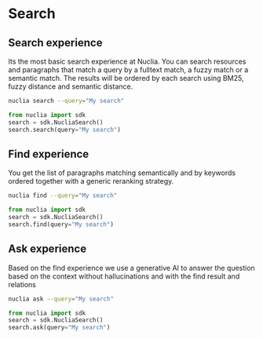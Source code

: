 # Search

## Search experience

Its the most basic search experience at Nuclia. You can search resources and paragraphs that match a query by a fulltext match, a fuzzy match or a semantic match. The results will be ordered by each search using BM25, fuzzy distance and semantic distance.

```bash
nuclia search --query="My search"
```

```python
from nuclia import sdk
search = sdk.NucliaSearch()
search.search(query="My search")
```

## Find experience

You get the list of paragraphs matching semantically and by keywords ordered together with a generic reranking strategy.

```bash
nuclia find --query="My search"
```

```python
from nuclia import sdk
search = sdk.NucliaSearch()
search.find(query="My search")
```

## Ask experience

Based on the find experience we use a generative AI to answer the question based on the context without hallucinations and with the find result and relations

```bash
nuclia ask --query="My search"
```

```python
from nuclia import sdk
search = sdk.NucliaSearch()
search.ask(query="My search")
```
